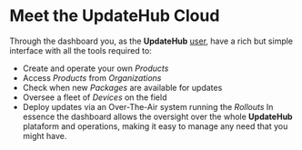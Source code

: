 # Meet the UpdateHub Cloud

Through the dashboard you, as the **UpdateHub** [user](https://auth.updatehub.io/auth/login/), have a rich but simple interface with all the tools required to:

* Create and operate your own *Products*
* Access *Products* from *Organizations*
* Check when new *Packages* are available for updates
* Oversee a fleet of *Devices* on the field
* Deploy updates via an Over-The-Air system running the *Rollouts*
In essence the dashboard allows the oversight over the whole **UpdateHub** plataform and operations, making it easy to manage any need that you might have.
